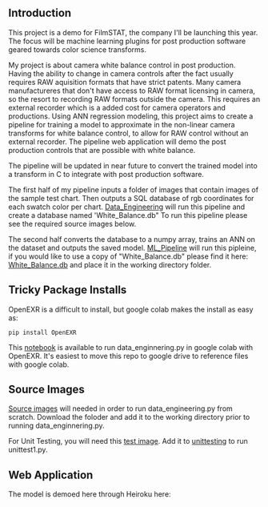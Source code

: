 
## Introduction
This project is a demo for FilmSTAT, the company I'll be launching this year.  The focus will be machine learning plugins for post production software geared towards color science transforms. 

My project is about camera white balance control in post production.  Having the ability to change in camera controls after the fact usually requires RAW aquisition formats that have strict patents.  Many camera manufactureres that don't have access to RAW format licensing in camera, so the resort to recording RAW formats outside the camera.  This requires an external recorder which is a added cost for camera operators and productions.  Using ANN regression modeling, this project aims to create a pipeline for training a model to approximate in the non-linear camera transforms for white balance control, to allow for RAW control without an external recorder.  The pipeline web application will demo the post production controls that are possible with white balance. 

The pipeline will be updated in near future to convert the trained model into a transform in C to integrate with post production software. 

The first half of my pipeline inputs a folder of images that contain images of the sample test chart.  Then outputs a SQL database of rgb coordinates for each swatch color per chart.  [Data_Engineering](https://github.com/rzemanuel/Data-Engineering/blob/main/data_engineering.py) will run this pipeline and create a database named 'White_Balance.db" To run this pipeline please see the required source images below.

The second half converts the database to a numpy array, trains an ANN on the dataset and outputs the saved model.
[ML_Pipeline](https://github.com/rzemanuel/Data-Engineering/blob/main/ml_pipeline.py) will run this pipleine, if you would like to use a copy of "White_Balance.db" please find it here:
[White_Balance.db](https://drive.google.com/file/d/1-eDrTsaiuIWoH3D-bEBGw-8H8h0b2cQB/view?usp=sharing)
and place it in the working directory folder.


## Tricky Package Installs
OpenEXR is a difficult to install, but google colab makes the install as easy as:

```pip install OpenEXR```

This [notebook](https://github.com/rzemanuel/Data-Engineering/blob/main/Pipeline.ipynb) is available to run data_enginnering.py in google colab with OpenEXR. It's easiest to move this repo to google drive to reference files with google colab.



## Source Images

[Source images](https://drive.google.com/drive/folders/1JDudc9VQm-RswkKT0eEUfZ1wxD_uxBUF?usp=sharing) will needed in order to run data_engineering.py from scratch.  Download the foloder and add it to the working directory prior to running data_enginnering.py.

For Unit Testing, you will need this [test image](https://drive.google.com/file/d/1lTfMdNlErCDYHDFWLFA4r-NUiAyWRU0S/view?usp=sharing). Add it to [unittesting](https://github.com/rzemanuel/Data-Engineering/tree/main/unittests) to run unittest1.py.

    
## Web Application
The model is demoed here through Heiroku here:

